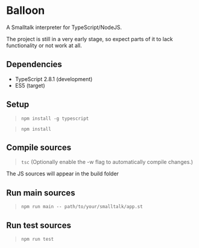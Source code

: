 # Balloon
A Smalltalk interpreter for TypeScript/NodeJS.

The project is still in a very early stage, so expect parts of it to lack functionality or not work at all.

## Dependencies
* TypeScript 2.8.1 (development)
* ES5 (target)

## Setup
>`npm install -g typescript`

>`npm install`

## Compile sources
>`tsc` (Optionally enable the -w flag to automatically compile changes.)

The JS sources will appear in the build folder

## Run main sources
>`npm run main -- path/to/your/smalltalk/app.st`

## Run test sources
>`npm run test`